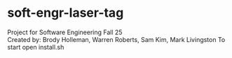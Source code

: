 # soft-engr-laser-tag
Project for Software Engineering Fall 25\
Created by: Brody Holleman, Warren Roberts, Sam Kim, Mark Livingston
To start open install.sh
